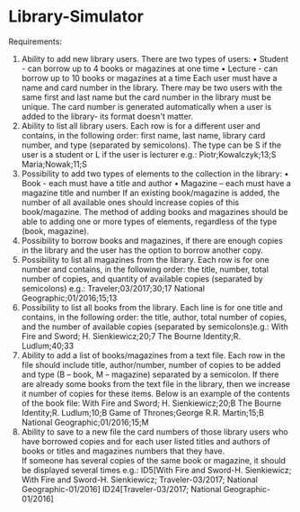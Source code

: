 # Library-Simulator
Requirements:
1. Ability to add new library users. There are two types of users:
• Student - can borrow up to 4 books or magazines at one time
• Lecture - can borrow up to 10 books or magazines at a time
Each user must have a name and card number in the library. There may be two
users with the same first and last name but the card number in the library must be unique.
The card number is generated automatically when a user is added to the library- its format doesn't matter.
2. Ability to list all library users. Each row is for a different user
and contains, in the following order: first name, last name, library card number, and type (separated by semicolons).
The type can be S if the user is a student or L if the user is lecturer e.g.:
Piotr;Kowalczyk;13;S
Maria;Nowak;11;S
3. Possibility to add two types of elements to the collection in the library:
• Book - each must have a title and author
• Magazine – each must have a magazine title and number
If an existing book/magazine is added, the number of all available ones should increase copies of this book/magazine. 
The method of adding books and magazines should be able to
adding one or more types of elements, regardless of the type (book, magazine).
4. Possibility to borrow books and magazines, if there are enough copies in the library and the user has the option to borrow another copy.
5. Possibility to list all magazines from the library. 
Each row is for one number and contains, 
in the following order: the title, number, total number of copies, and quantity of available copies (separated by semicolons) e.g.:
Traveler;03/2017;30;17
National Geographic;01/2016;15;13
6. Possibility to list all books from the library.
Each line is for one title and contains, 
in the following order: the title, author, total number of copies, and the number of available copies (separated by semicolons)e.g.:
With Fire and Sword; H. Sienkiewicz;20;7
The Bourne Identity;R. Ludlum;40;33
7. Ability to add a list of books/magazines from a text file. Each row in the file
should include title, author/number, number of copies to be added and type (B – book, M – magazine) separated by a semicolon. 
If there are already some books from the text file in the library, then we increase it
number of copies for these items. Below is an example of the contents of the book file:
With Fire and Sword; H. Sienkiewicz;20;B
The Bourne Identity;R. Ludlum;10;B
Game of Thrones;George R.R. Martin;15;B
National Geographic;01/2016;15;M
8. Ability to save to a new file the card numbers of those library users who have
borrowed copies and for each user listed titles and authors of books or titles and
magazines numbers that they have.  
If someone has several copies of the same book or magazine, it should be displayed several times e.g.:
ID5[With Fire and Sword-H. Sienkiewicz; With Fire and Sword-H.
Sienkiewicz; Traveler-03/2017; National Geographic-01/2016]
ID24[Traveler-03/2017; National Geographic-01/2016]
